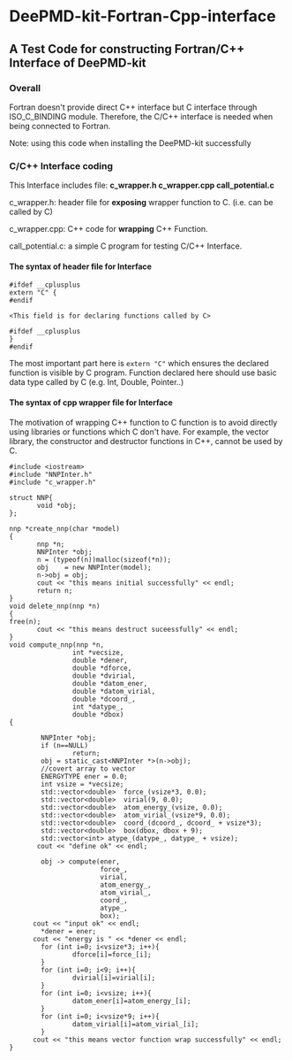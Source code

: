 # DeePMD-kit-Fortran-Cpp-interface

## A Test Code for constructing Fortran/C++ Interface of DeePMD-kit

### Overall
Fortran doesn't provide direct C++ interface but C interface through ISO_C_BINDING module.
Therefore, the C/C++ interface is needed when being connected to Fortran.

Note: using this code when installing the DeePMD-kit successfully

### C/C++ Interface coding
This Interface includes file: **c_wrapper.h c_wrapper.cpp call_potential.c**

c_wrapper.h: header file for **exposing** wrapper function to C. (i.e. can be called by C)

c_wrapper.cpp: C++ code for **wrapping** C++ Function. 

call_potential.c: a simple C program for testing C/C++ Interface.

#### The syntax of header file for Interface

```
#ifdef __cplusplus
extern "C" {
#endif

<This field is for declaring functions called by C>

#ifdef __cplusplus
}
#endif
```
The most important part here is `extern "C"` which ensures the declared function is visible by C program.
Function declared here should use basic data type called by C (e.g. Int, Double, Pointer..)

#### The syntax of cpp wrapper file for Interface

The motivation of wrapping C++ function to C function is to avoid directly using libraries or functions which C don't have.
For example, the vector library, the constructor and destructor functions in C++, cannot be used by C.

```
#include <iostream>
#include "NNPInter.h"
#include "c_wrapper.h"

struct NNP{
       void *obj;
};

nnp *create_nnp(char *model)
{      
       nnp *n;
       NNPInter *obj;
       n = (typeof(n))malloc(sizeof(*n));
       obj    = new NNPInter(model);
       n->obj = obj;
       cout << "this means initial successfully" << endl;
       return n;
}
void delete_nnp(nnp *n)
{
free(n);
       cout << "this means destruct suceessfully" << endl;
}
void compute_nnp(nnp *n,
                int *vecsize,
                double *dener,
                double *dforce,
                double *dvirial,
                double *datom_ener,
                double *datom_virial,
                double *dcoord_,
                int *datype_,
                double *dbox)
{

        NNPInter *obj;
        if (n==NULL)
                return;
        obj = static_cast<NNPInter *>(n->obj);
        //covert array to vector
        ENERGYTYPE ener = 0.0;
        int vsize = *vecsize;
        std::vector<double>  force_(vsize*3, 0.0);
        std::vector<double>  virial(9, 0.0);
        std::vector<double>  atom_energy_(vsize, 0.0);
        std::vector<double>  atom_virial_(vsize*9, 0.0);
        std::vector<double>  coord_(dcoord_, dcoord_ + vsize*3);
        std::vector<double>  box(dbox, dbox + 9);
        std::vector<int> atype_(datype_, datype_ + vsize);
       cout << "define ok" << endl;

        obj -> compute(ener,
                       force_,
                       virial,
                       atom_energy_,
                       atom_virial_,
                       coord_,
                       atype_,
                       box);
      cout << "input ok" << endl;
        *dener = ener;
      cout << "energy is " << *dener << endl;
        for (int i=0; i<vsize*3; i++){
                dforce[i]=force_[i];
        }
        for (int i=0; i<9; i++){
                dvirial[i]=virial[i];
        }
        for (int i=0; i<vsize; i++){
                datom_ener[i]=atom_energy_[i];
        }
        for (int i=0; i<vsize*9; i++){
                datom_virial[i]=atom_virial_[i];
        }
      cout << "this means vector function wrap successfully" << endl;
}
```

